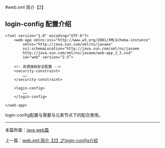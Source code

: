 


#web.xml 简介【2】

## login-config 配置介绍


	<?xml version="1.0" encoding="UTF-8"?>
		<web-app xmlns:xsi="http://www.w3.org/2001/XMLSchema-instance"
         	xmlns="http://java.sun.com/xml/ns/javaee"
         	xsi:schemaLocation="http://java.sun.com/xml/ns/javaee
         	http://java.sun.com/xml/ns/javaee/web-app_2_5.xsd"
         	id="web" version="2.5”>

		<!— 资源强制安全配置 -->
		<security-constraint>
			……
		</security-constraint>

		<login-config>
			……
		</login-config>

	</web-app>

login-config配置与需要与<security-constraint>元素节点下的<auth-constraint>配合使用。

***

本篇所属：[java web篇](./Java/web/Index)

上一篇：[web.xml 简介【2】之login-config介绍](./webxml-Introduction1)


